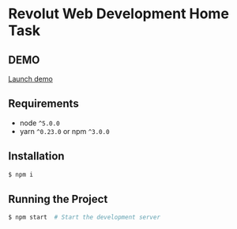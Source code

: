 # Revolut Web Development Home Task

## DEMO

[Launch demo](https://revolut-ht.netlify.com/)

## Requirements

* node `^5.0.0`
* yarn `^0.23.0` or npm `^3.0.0`

## Installation

```bash
$ npm i
```

## Running the Project

```bash
$ npm start  # Start the development server
```

